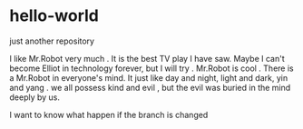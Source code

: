 # hello-world
just another repository 

I like Mr.Robot very much . It is the best TV play I have saw.
Maybe I can't become Elliot in technology forever, but I will try .
Mr.Robot is cool . There is a Mr.Robot in everyone's mind. It just like 
day and night, light and dark, yin and yang . we all possess kind and 
evil , but the evil was buried in the mind deeply by us.

I want to know what happen if the branch is changed
